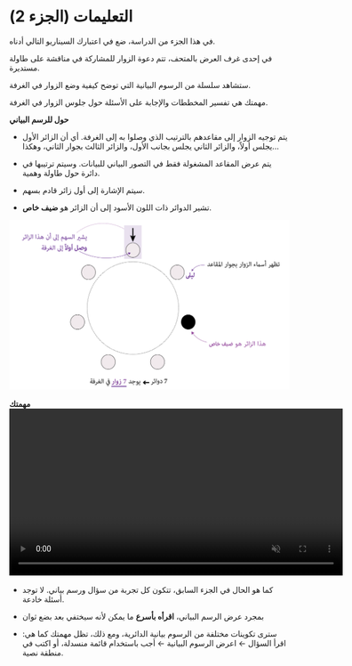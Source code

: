 # التعليمات (الجزء 2)

في هذا الجزء من الدراسة، ضع في اعتبارك السيناريو التالي أدناه.

<div class="hover-box">

في إحدى غرف العرض بالمتحف، تتم دعوة الزوار للمشاركة في مناقشة على طاولة مستديرة.

ستشاهد سلسلة من الرسوم البيانية التي توضح كيفية وضع الزوار في الغرفة.

مهمتك هي تفسير المخططات والإجابة على الأسئلة حول جلوس الزوار في الغرفة.

</div>

<!-- -------------------------------------------- -->
<div class="highlight-box"><b> حول للرسم البياني</b></div>
<!-- <div class="highlight-box"><b> حول للرسم البياني الدائري</b></div> -->

- يتم توجيه الزوار إلى مقاعدهم بالترتيب الذي وصلوا به إلى الغرفة. أي أن الزائر الأول يجلس أولاً، والزائر الثاني يجلس بجانب الأول، والزائر الثالث بجوار الثاني، وهكذا...

- يتم عرض المقاعد المشغولة فقط في التصور البياني للبيانات. وسيتم ترتيبها في دائرة حول طاولة وهمية.

- سيتم الإشارة إلى أول زائر قادم بسهم.

- تشير الدوائر ذات اللون الأسود إلى أن الزائر هو **ضيف خاص**.

![Radial chart used in this study](ar/radial/intro-radial-ex.png)


<!-- -------------------------------------------- -->
<div class="highlight-box"><b> مهمتك </b></div>

<div style="text-align: center;">
  <video width="600" controls autoplay loop muted><source src="ar/radial/intro-radial-task.mp4" type="video/mp4"></video>
</div>

- كما هو الحال في الجزء السابق، تتكون كل تجربة من سؤال ورسم بياني.
 لا توجد أسئلة خادعة.

- بمجرد عرض الرسم البياني، **اقرأه بأسرع** ما يمكن لأنه سيختفي بعد بضع ثوان

- سترى تكوينات مختلفة من الرسوم بيانية الدائرية، ومع ذلك، تظل مهمتك كما هي:
 اقرأ السؤال ← اعرض الرسوم البيانية ← أجب باستخدام قائمة منسدلة، أو اكتب في منطقة نصية.